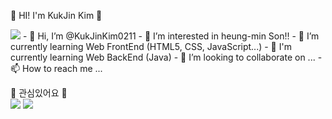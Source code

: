  🌱 HI! I'm KukJin Kim 🌱

<img src="https://img.shields.io/badge/Gmail-#EA4335?style=flat-square&logo=로고명&logoColor=로고색"/>
- 👋 Hi, I’m @KukJinKim0211
- 👀 I’m interested in heung-min Son!!
- 🌱 I’m currently learning Web FrontEnd (HTML5, CSS, JavaScript...)
- 🌱 I'm currently learning Web BackEnd (Java)
- 💞️ I’m looking to collaborate on ...
- 📫 How to reach me ...

👀 관심있어요 👀<br>
<img src="https://img.shields.io/badge/HTML5-E34F26?style=flat-square&logo=firebase&logoColor=white"/>
<img src="https://img.shields.io/badge/HTML5-E34F26?style=flat-square&logo=HTML5&logoColor=white"/>
